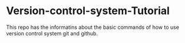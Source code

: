 # Version-control-system-Tutorial
This repo has the informatins about the basic commands of how to use version control system git and github.
